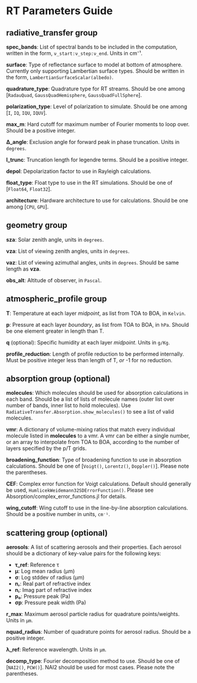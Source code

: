 # RT Parameters Guide

## **radiative_transfer** group

**spec_bands**: List of spectral bands to be included in the computation, written in the form, `ν_start:ν_step:ν_end`. Units in cm⁻¹. 

**surface**: Type of reflectance surface to model at bottom of atmosphere. Currently only supporting Lambertian surface types. Should be written in the form, `LambertianSurfaceScalar(albedo)`. 

**quadrature_type**: Quadrature type for RT streams. Should be one among [`RadauQuad`, `GaussQuadHemisphere`, `GaussQuadFullSphere`].

**polarization_type**: Level of polarization to simulate. Should be one among [`I`, `IQ`, `IQU`, `IQUV`].

**max_m**: Hard cutoff for maximum number of Fourier moments to loop over. Should be a positive integer. 

**Δ_angle**: Exclusion angle for forward peak in phase truncation. Units in `degrees`. 

**l_trunc**: Truncation length for legendre terms. Should be a positive integer. 

**depol**: Depolarization factor to use in Rayleigh calculations. 

**float_type**: Float type to use in the RT simulations. Should be one of [`Float64`, `Float32`]. 

**architecture**: Hardware architecture to use for calculations. Should be one among [`CPU`, `GPU`].

## **geometry** group

**sza**: Solar zenith angle, units in `degrees`. 

**vza**: List of viewing zenith angles, units in `degrees`. 

**vaz**: List of viewing azimuthal angles, units in `degrees`. Should be same length as **vza**. 

**obs_alt**: Altitude of observer, in `Pascal`. 

## **atmospheric_profile** group

**T**: Temperature at each layer *midpoint*, as list from TOA to BOA, in `Kelvin`. 

**p**: Pressure at each layer *boundary*, as list from TOA to BOA, in `hPa`. Should be one element greater in length than T. 

**q** (optional): Specific humidity at each layer *midpoint*. Units in `g/Kg`. 

**profile_reduction**: Length of profile reduction to be performed internally. Must be positive integer less than length of T, *or* -1 for no reduction. 

## **absorption** group (optional)

**molecules**: Which molecules should be used for absorption calculations in each band. Should be a list of lists of molecule names (outer list over number of bands, inner list to hold molecules). Use `RadiativeTransfer.Absorption.show_molecules()` to see a list of valid molecules. 

**vmr**: A dictionary of volume-mixing ratios that match every individual molecule listed in **molecules** to a vmr. A vmr can be either a single number, or an array to interpolate from TOA to BOA, according to the number of layers specified by the p/T grids. 

**broadening_function**: Type of broadening function to use in absorption calculations. Should be one of [`Voigt()`, `Lorentz()`, `Doppler()`]. Please note the parentheses. 

**CEF**: Complex error function for Voigt calculations. Default should generally be used, `HumlicekWeidemann32SDErrorFunction()`. Please see Absorption/complex_error_functions.jl for details. 

**wing_cutoff**: Wing cutoff to use in the line-by-line absorption calculations. Should be a positive number in units, `cm⁻¹`. 

## **scattering** group (optional)

**aerosols**: A list of scattering aerosols and their properties. Each aerosol should be a dictionary of key-value pairs for the following keys: 
- **τ_ref**: Reference τ
- **μ**: Log mean radius (µm)
- **σ**: Log stddev of radius (µm)
- **nᵣ**: Real part of refractive index
- **nᵢ**: Imag part of refractive index
- **p₀**: Pressure peak (Pa)
- **σp**: Pressure peak width (Pa)

**r_max**: Maximum aerosol particle radius for quadrature points/weights. Units in `µm`. 

**nquad_radius**: Number of quadrature points for aerosol radius. Should be a positive integer.

**λ_ref**: Reference wavelength. Units in `µm`. 

**decomp_type**: Fourier decomposition method to use. Should be one of [`NAI2()`, `PCW()`]. NAI2 should be used for most cases. Please note the parentheses. 